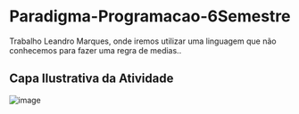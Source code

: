 # Paradigma-Programacao-6Semestre
Trabalho Leandro Marques, onde iremos utilizar
uma linguagem que não conhecemos para fazer uma regra de medias..

<h2> Capa Ilustrativa da Atividade</h2>


![image](https://user-images.githubusercontent.com/27506588/65372840-90b5c400-dc4b-11e9-905e-8e7579c0b950.png)
